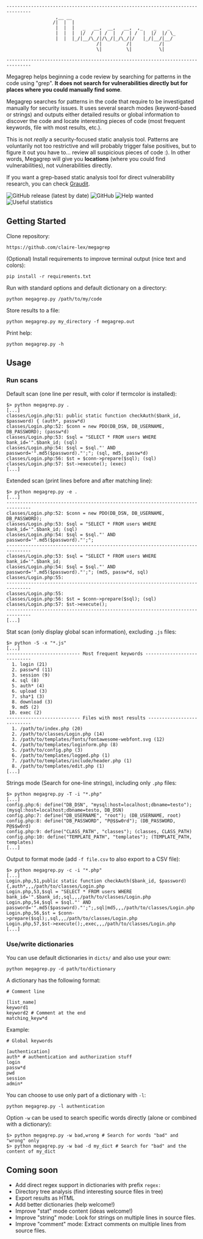 ```
-------------------------------------------------------------------------------
                  ,__ __                                      
                 /|  |  |                                     
                  |  |  |   _   __,  __,   __,  ,_    _    _  
                  |  |  |  |/  /  | /  |  /  | /  |  |/  |/ \_
                  |  |  |_/|__/\_/|/\_/|_/\_/|/   |_/|__/|__/ 
                                 /|         /|          /|    
                                 \|         \|          \|    

-------------------------------------------------------------------------------
```

Megagrep helps beginning a code review by searching for patterns in the code
using "grep". **It does not search for vulnerabilities directly but for places
where you could manually find some**.

Megagrep searches for patterns in the code that require to be investigated
manually for security issues. It uses several search modes (keyword-based or
strings) and outputs either detailed results or global information to discover
the code and locate interesting pieces of code (most frequent keywords, file
with most results, etc.).

This is not *really* a security-focused static analysis tool. Patterns are
voluntarily not too restrictive and will probably trigger false positives, but
to figure it out you have to... review all suspicious pieces of code :). In
other words, Megagrep will give you **locations** (where you could find
vulnerabilities), not vulnerabilities directly.

If you want a grep-based static analysis tool for direct vulnerability research,
you can check [Graudit](https://github.com/wireghoul/graudit).

![GitHub release (latest by date)](https://img.shields.io/github/v/release/claire-lex/megagrep)
![GitHub](https://img.shields.io/github/license/claire-lex/megagrep)
![Help wanted](https://img.shields.io/badge/Help%20me-New%20dictionaries-brightgreen)
![Useful statistics](https://img.shields.io/badge/Help%20me-Useful%20statistics-brightgreen)

Getting Started
---------------

Clone repository:

```
https://github.com/claire-lex/megagrep
```

(Optional) Install requirements to improve terminal output (nice text and colors):

```
pip install -r requirements.txt
```

Run with standard options and default dictionary on a directory:
```
python megagrep.py /path/to/my/code
```

Store results to a file:
```
python megagrep.py my_directory -f megagrep.out
```

Print help:
```
python megagrep.py -h
```

Usage
-----

### Run scans

Default scan (one line per result, with color if termcolor is installed):
```
$> python megagrep.py .
[...]
classes/Login.php:51: public static function checkAuth($bank_id, $password) { (auth*, passw*d)
classes/Login.php:52: $conn = new PDO(DB_DSN, DB_USERNAME, DB_PASSWORD); (passw*d)
classes/Login.php:53: $sql = "SELECT * FROM users WHERE bank_id='".$bank_id; (sql)
classes/Login.php:54: $sql = $sql."' AND password='".md5($password)."';"; (sql, md5, passw*d)
classes/Login.php:56: $st = $conn->prepare($sql); (sql)
classes/Login.php:57: $st->execute(); (exec)
[...]
```

Extended scan (print lines before and after matching line):
```
$> python megagrep.py -e .
[...]
-------------------------------------------------------------------------------
classes/Login.php:52: $conn = new PDO(DB_DSN, DB_USERNAME, DB_PASSWORD);
classes/Login.php:53: $sql = "SELECT * FROM users WHERE bank_id='".$bank_id; (sql)
classes/Login.php:54: $sql = $sql."' AND password='".md5($password)."';";
-------------------------------------------------------------------------------
classes/Login.php:53: $sql = "SELECT * FROM users WHERE bank_id='".$bank_id;
classes/Login.php:54: $sql = $sql."' AND password='".md5($password)."';"; (md5, passw*d, sql)
classes/Login.php:55: 
-------------------------------------------------------------------------------
classes/Login.php:55: 
classes/Login.php:56: $st = $conn->prepare($sql); (sql)
classes/Login.php:57: $st->execute();
-------------------------------------------------------------------------------
[...]
```

Stat scan (only display global scan information), excluding `.js` files:
```
$> python -S -x "*.js"
[...]
--------------------------- Most frequent keywords ----------------------------
  1. login (21)
  2. passw*d (11)
  3. session (9)
  4. sql (8)
  5. auth* (4)
  6. upload (3)
  7. sha*1 (3)
  8. download (3)
  9. md5 (2)
 10. exec (2)
--------------------------- Files with most results ---------------------------
  1. /path/to/index.php (20)
  2. /path/to/classes/Login.php (14)
  3. /path/to/templates/fonts/fontawesome-webfont.svg (12)
  4. /path/to/templates/loginform.php (8)
  5. /path/to/config.php (3)
  6. /path/to/templates/logged.php (1)
  7. /path/to/templates/include/header.php (1)
  8. /path/to/templates/edit.php (1)
[...]
```

Strings mode (Search for one-line strings), including only `.php` files:
```
$> python megagrep.py -T -i "*.php"
[...]
config.php:6: define("DB_DSN", "mysql:host=localhost;dbname=testo"); (mysql:host=localhost;dbname=testo, DB_DSN)
config.php:7: define("DB_USERNAME", "root"); (DB_USERNAME, root)
config.php:8: define("DB_PASSWORD", "P@$$w0rd"); (DB_PASSWORD, P@$$w0rd)
config.php:9: define("CLASS_PATH", "classes"); (classes, CLASS_PATH)
config.php:10: define("TEMPLATE_PATH", "templates"); (TEMPLATE_PATH, templates)
[...]
```

Output to format mode (add `-f file.csv` to also export to a CSV file):
```
$> python megagrep.py -c -i "*.php" 
[...]
Login.php,51,public static function checkAuth($bank_id, $password) {,auth*,,,/path/to/classes/Login.php
Login.php,53,$sql = "SELECT * FROM users WHERE bank_id='".$bank_id;,sql,,,/path/to/classes/Login.php
Login.php,54,$sql = $sql."' AND password='".md5($password)."';";,sql|md5,,,/path/to/classes/Login.php
Login.php,56,$st = $conn->prepare($sql);,sql,,,/path/to/classes/Login.php
Login.php,57,$st->execute();,exec,,,/path/to/classes/Login.php
[...]
```

### Use/write dictionaries

You can use default dictionaries in ``dicts/`` and also use your own:

```
python megagrep.py -d path/to/dictionary
```

A dictionary has the following format:

```
# Comment line

[list_name]
keyword1
keyword2 # Comment at the end
matching_keyw*d
```

Example:

```
# Global keywords

[authentication]
auth* # authentication and authorization stuff
login
passw*d
pwd
session
admin*
```

You can choose to use only part of a dictionary with ``-l``:

```
python megagrep.py -l authentication
```

Option `-w` can be used to search specific words directly (alone or combined
with a dictionary):

```
$> python megagrep.py -w bad,wrong # Search for words "bad" and "wrong" only
$> python megagrep.py -w bad -d my_dict # Search for "bad" and the content of my_dict
```

Coming soon
-----------

* Add direct regex support in dictionaries with prefix `regex:`
* Directory tree analysis (find interesting source files in tree)
* Export results as HTML
* Add better dictionaries (help welcome!)
* Improve "stat" mode content (ideas welcome!)
* Improve "string" mode: Look for strings on multiple lines in source files.
* Improve "comment" mode: Extract comments on multiple lines from source files.
